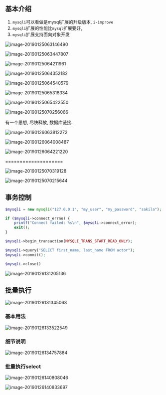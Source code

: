 ## 基本介绍

1. `mysqli`可以看做是mysql扩展的升级版本, `i-improve`
2. `mysqli`扩展的性能比`mysql`扩展要好,
3. `mysqli`扩展支持面向对象开发

![image-20190125063146490](https://ws2.sinaimg.cn/large/006tNc79ly1fzifl83ndwj312g0dwwje.jpg)

![image-20190125063447807](https://ws2.sinaimg.cn/large/006tNc79ly1fzifodkbwwj31480kgwpc.jpg)

![image-20190125064211961](https://ws4.sinaimg.cn/large/006tNc79ly1fzifw2q78wj31ja0iotiw.jpg)

![image-20190125064352182](https://ws4.sinaimg.cn/large/006tNc79ly1fzifxt72g4j315z0u0178.jpg)

![image-20190125064540579](https://ws1.sinaimg.cn/large/006tNc79ly1fzifzp2kkyj314e0nc4bm.jpg)



![image-20190125065318334](https://ws1.sinaimg.cn/large/006tNc79ly1fzig7mue4dj31aa0saqfs.jpg)

![image-20190125065422550](https://ws4.sinaimg.cn/large/006tNc79ly1fzig8qmm1uj316q0lo15a.jpg)



![image-20190125070256066](https://ws2.sinaimg.cn/large/006tNc79ly1fzighnv9fbj30te0lsn1w.jpg)



有一个思想, 尽快释放, 数据库链接. 

![image-20190126063812272](https://ws1.sinaimg.cn/large/006tNc79ly1fzjle7gntij31n00p27c8.jpg)

![image-20190126064008487](https://ws1.sinaimg.cn/large/006tNc79ly1fzjlg8t640j311e0n6tci.jpg)

![image-20190126064221220](https://ws1.sinaimg.cn/large/006tNc79ly1fzjlikz9a6j31f00m0498.jpg)







====================

![image-20190125070319128](https://ws1.sinaimg.cn/large/006tNc79ly1fzigi1llfhj31260ngdpm.jpg)

![image-20190125070215644](https://ws1.sinaimg.cn/large/006tNc79ly1fziggxt4s2j31220n8aio.jpg)



## 事务控制



```php
$mysqli = new mysqli("127.0.0.1", "my_user", "my_password", "sakila");

if ($mysqli->connect_errno) {
    printf("Connect failed: %s\n", $mysqli->connect_error);
    exit();
}

$mysqli->begin_transaction(MYSQLI_TRANS_START_READ_ONLY);

$mysqli->query("SELECT first_name, last_name FROM actor");
$mysqli->commit();

$mysqli->close()


```

![image-20190126131205136](https://ws1.sinaimg.cn/large/006tNc79ly1fzjws197m4j30xr0i8gqs.jpg)





## 批量执行

![image-20190126131345068](https://ws2.sinaimg.cn/large/006tNc79ly1fzjwtscttkj30og0eqdo0.jpg)

### 基本用法

![image-20190126133522549](https://ws1.sinaimg.cn/large/006tNc79ly1fzjxg9g2vbj30vu0ayjuw.jpg)

### 细节说明

![image-20190126134757884](https://ws4.sinaimg.cn/large/006tNc79ly1fzjxtdlyfyj30nh06sta8.jpg)



### 批量执行select

![image-20190126140808046](https://ws4.sinaimg.cn/large/006tNc79ly1fzjyecpawpj30ml0i7n19.jpg)

![image-20190126140833697](https://ws3.sinaimg.cn/large/006tNc79ly1fzjyeskhuej30ys0880v2.jpg)





















